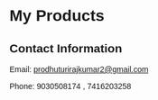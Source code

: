 
<head>
    <meta charset="UTF-8">
    <meta name="viewport" content="width=device-width, initial-scale=1.0">
    <title>Product Viewer</title>
    <style>
        body {
            font-family: Arial, sans-serif;
        }
        .product {
            border: 1px solid #ddd;
            padding: 10px;
            margin: 10px;
        }
        .contact-info {
            margin-top: 20px;
        }
    </style>
</head>
<body>
    <h1>My Products</h1>
    <div id="product-list">
        <!-- Products will be loaded here dynamically -->
    </div>
    <div class="contact-info">
        <h2>Contact Information</h2>
        <p>Email: <a href="mailto:your-email@example.com">prodhuturirajkumar2@gmail.com</a></p>
        <p>Phone: 9030508174 , 7416203258</p>
    </div>

 <script>
        const products = [
            { name: "Product 1", description: "Description for product 1", price: "$10" },
            { name: "Product 2", description: "Description for product 2", price: "$20" },
            { name: "product 3", description: "The link of the product is given in description copy to buy the product"},
            // Add more products as needed
        ];

        const productList = document.getElementById('product-list');

        products.forEach(product => {
            const productDiv = document.createElement('div');
            productDiv.className = 'product';

            const productName = document.createElement('h2');
            productName.textContent = product.name;
            productDiv.appendChild(productName);

            const productDescription = document.createElement('p');
            productDescription.textContent = product.description;
            productDiv.appendChild(productDescription);

            const productPrice = document.createElement('p');
            productPrice.textContent = product.price;
            productDiv.appendChild(productPrice);

            productList.appendChild(productDiv);
        });
    </script>
</body>
